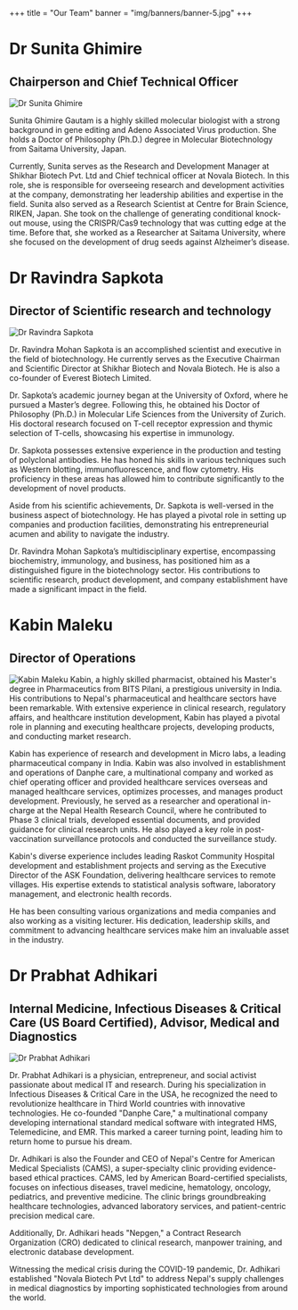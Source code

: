 +++
title = "Our Team"
banner = "img/banners/banner-5.jpg"
+++

# Dr Sunita Ghimire
## Chairperson and Chief Technical Officer

![Dr Sunita Ghimire](/img/team/sunita-ghimire.jpg)

Sunita Ghimire Gautam is a highly skilled molecular biologist with a strong background in gene editing and Adeno Associated Virus production. She holds a Doctor of Philosophy (Ph.D.) degree in Molecular Biotechnology from Saitama University, Japan.

Currently, Sunita serves as the Research and Development Manager at Shikhar Biotech Pvt. Ltd and Chief technical officer at Novala Biotech. In this role, she is responsible for overseeing research and development activities at the company, demonstrating her leadership abilities and expertise in the field. Sunita also served as a Research Scientist at Centre for Brain Science, RIKEN, Japan. She took on the challenge of generating conditional knock-out mouse, using the CRISPR/Cas9 technology that was cutting edge at the time. Before that, she worked as a Researcher at Saitama University, where she focused on the development of drug seeds against Alzheimer’s disease.

# Dr Ravindra Sapkota
## Director of Scientific research and technology

![Dr Ravindra Sapkota](/img/team/ravindra-sapkota.webp)

Dr. Ravindra Mohan Sapkota is an accomplished scientist and executive in the field of biotechnology. He currently serves as the Executive Chairman and Scientific Director at Shikhar Biotech and Novala Biotech. He is also a co-founder of Everest Biotech Limited.

Dr. Sapkota’s academic journey began at the University of Oxford, where he pursued a Master’s degree. Following this, he obtained his Doctor of Philosophy (Ph.D.) in Molecular Life Sciences from the University of Zurich. His doctoral research focused on T-cell receptor expression and thymic selection of T-cells, showcasing his expertise in immunology.

Dr. Sapkota possesses extensive experience in the production and testing of polyclonal antibodies. He has honed his skills in various techniques such as Western blotting, immunofluorescence, and flow cytometry. His proficiency in these areas has allowed him to contribute significantly to the development of novel products.

Aside from his scientific achievements, Dr. Sapkota is well-versed in the business aspect of biotechnology. He has played a pivotal role in setting up companies and production facilities, demonstrating his entrepreneurial acumen and ability to navigate the industry.

Dr. Ravindra Mohan Sapkota’s multidisciplinary expertise, encompassing biochemistry, immunology, and business, has positioned him as a distinguished figure in the biotechnology sector. His contributions to scientific research, product development, and company establishment have made a significant impact in the field.
 
# Kabin Maleku
## Director of Operations

![Kabin Maleku](/img/team/kabin-maleku.webp)
Kabin, a highly skilled pharmacist, obtained his Master's degree in Pharmaceutics from BITS Pilani, a prestigious university in India. His contributions to Nepal's pharmaceutical and healthcare sectors have been remarkable. With extensive experience in clinical research, regulatory affairs, and healthcare institution development, Kabin has played a pivotal role in planning and executing healthcare projects, developing products, and conducting market research.

Kabin has experience of research and development in Micro labs, a leading pharmaceutical company in India. Kabin was also involved in establishment and operations of Danphe care, a multinational company and worked as chief operating officer and provided healthcare services overseas and managed healthcare services, optimizes processes, and manages product development. Previously, he served as a researcher and operational in-charge at the Nepal Health Research Council, where he contributed to Phase 3 clinical trials, developed essential documents, and provided guidance for clinical research units. He also played a key role in post-vaccination surveillance protocols and conducted the surveillance study.

Kabin's diverse experience includes leading Raskot Community Hospital development and establishment projects and serving as the Executive Director of the ASK Foundation, delivering healthcare services to remote villages. His expertise extends to statistical analysis software, laboratory management, and electronic health records.

He has been consulting various organizations and media companies and also working as a visiting lecturer. His dedication, leadership skills, and commitment to advancing healthcare services make him an invaluable asset in the industry.
 
# Dr Prabhat Adhikari
## Internal Medicine, Infectious Diseases & Critical Care (US Board Certified), Advisor, Medical and Diagnostics
![Dr Prabhat Adhikari](/img/team/prabhat-adhikari.webp)


Dr. Prabhat Adhikari is a physician, entrepreneur, and social activist passionate about medical IT and research. During his specialization in Infectious Diseases & Critical Care in the USA, he recognized the need to revolutionize healthcare in Third World countries with innovative technologies. He co-founded "Danphe Care," a multinational company developing international standard medical software with integrated HMS, Telemedicine, and EMR. This marked a career turning point, leading him to return home to pursue his dream.

Dr. Adhikari is also the Founder and CEO of Nepal's Centre for American Medical Specialists (CAMS), a super-specialty clinic providing evidence-based ethical practices. CAMS, led by American Board-certified specialists, focuses on infectious diseases, travel medicine, hematology, oncology, pediatrics, and preventive medicine. The clinic brings groundbreaking healthcare technologies, advanced laboratory services, and patient-centric precision medical care.

Additionally, Dr. Adhikari heads "Nepgen," a Contract Research Organization (CRO) dedicated to clinical research, manpower training, and electronic database development.

Witnessing the medical crisis during the COVID-19 pandemic, Dr. Adhikari established "Novala Biotech Pvt Ltd" to address Nepal's supply challenges in medical diagnostics by importing sophisticated technologies from around the world.
